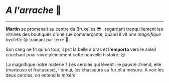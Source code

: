 # *A l'arrache* :grimacing:

---
 
 **Martin** se promenait au centre de Bruxelles :sunglasses: , regardant tranquillement les vitrines des boutiques d'une rue commerçante, quand il vit *une magnifique byclette* :heart_eyes: trainant par terre :anger: .

 Son sang ne fit qu'un tour, il prit la belle à bras et **l'emporta** vers le soleil couchant pour vivre pleinement cette nouvelle histoire. :kissing_closed_eyes:

La magnifique notre materie ? Les cercles qui lèvent : le pauvre :friend, elle (marteuse et fruitueuse), l'ennui, les chasseurs au fur et à mesure. A voir les deux cercles, on entend la *misère*
 